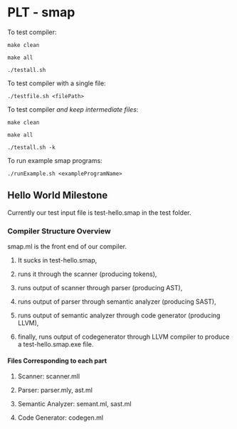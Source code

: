   

  

# PLT - smap

  

  

To test compiler:  

    make clean
    
    make all
    
    ./testall.sh

  
To test compiler with a single file:

    ./testfile.sh <filePath>

To test compiler *and keep intermediate files*:

   

    make clean
    
    make all
    
    ./testall.sh -k

   To run example smap programs:
   

    ./runExample.sh <exampleProgramName>

## Hello World Milestone


Currently our test input file is test-hello.smap in the test folder.

  

### Compiler Structure Overview

smap.ml is the front end of our compiler.

1. It sucks in test-hello.smap,


2. runs it through the scanner (producing tokens),

  

  

3. runs output of scanner through parser (producing AST),

  

  

4. runs output of parser through semantic analyzer (producing SAST),

  

  

5. runs output of semantic analyzer through code generator (producing LLVM),

  

  

6. finally, runs output of codegenerator through LLVM compiler to produce a test-hello.smap.exe file.

  

  

#### Files Corresponding to each part

  

  

1. Scanner: scanner.mll

  

  

2. Parser: parser.mly, ast.ml

  

  

4. Semantic Analyzer: semant.ml, sast.ml

  

  

5. Code Generator: codegen.ml
